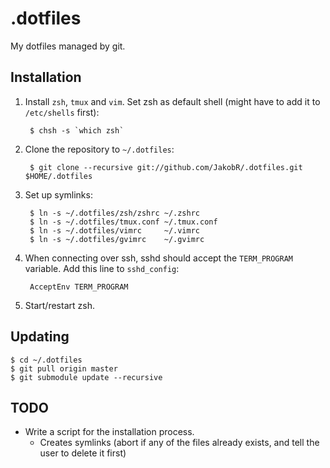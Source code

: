 .dotfiles
=========

My dotfiles managed by git.


Installation
------------

1. Install `zsh`, `tmux` and `vim`. Set zsh as default shell (might have to add it to `/etc/shells` first):

        $ chsh -s `which zsh`

2. Clone the repository to `~/.dotfiles`:

        $ git clone --recursive git://github.com/JakobR/.dotfiles.git $HOME/.dotfiles

3. Set up symlinks:

        $ ln -s ~/.dotfiles/zsh/zshrc ~/.zshrc
        $ ln -s ~/.dotfiles/tmux.conf ~/.tmux.conf
        $ ln -s ~/.dotfiles/vimrc     ~/.vimrc
        $ ln -s ~/.dotfiles/gvimrc    ~/.gvimrc

4. When connecting over ssh, sshd should accept the `TERM_PROGRAM` variable. Add this line to `sshd_config`:

        AcceptEnv TERM_PROGRAM

5. Start/restart zsh.


Updating
--------

    $ cd ~/.dotfiles
    $ git pull origin master
    $ git submodule update --recursive


TODO
----

* Write a script for the installation process.
  * Creates symlinks (abort if any of the files already exists, and tell the user to delete it first)
